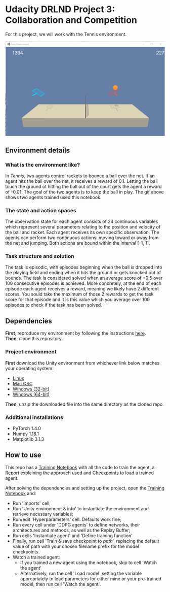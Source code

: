 # Udacity DRLND Project 3: Collaboration and Competition
For this project, we will work with the Tennis environment.  

![Tennis](TrainedAgent.gif)  

## Environment details
### What is the environment like?
In *Tennis*, two agents control rackets to bounce a ball over the net. If an agent hits the ball over the net, it receives a reward of 0.1. Letting the ball touch the ground ot hitting the ball out of the court gets the agent a reward of -0.01. The goal of the two agents is to keep the ball in play. The gif above shows two agents trained used this notebook.

### The state and action spaces
The observation state for each agent consists of 24 continuous variables which represent several parameters relating to the position and velocity of the ball and racket. Each agent receives its own specific observation. The agents can perform two continuous actions: moving toward or away from the net and jumping. Both actions are bound within the interval [-1, 1]. 

### Task structure and solution
The task is episodic, with episodes beginning when the ball is dropped into the playing field and ending when it hits the ground or gets knocked out of bounds. The task is considered solved when an average score of +0.5 over 100 consecutive episodes is achieved. More concretely, at the end of each episode each agent receives a reward, meaning we likely have 2 different scores. You sould take the maximum of those 2 rewards to get the task score for that episode and it is this value which you average over 100 episodes to check if the task has been solved.

## Dependencies

**First**, reproduce my environment by following the instructions [here](https://github.com/udacity/deep-reinforcement-learning#dependencies).  
**Then**, clone this repository.  

### Project environment
**First** download the Unity environment from whichever link below matches your operating system:
- [Linux](https://s3-us-west-1.amazonaws.com/udacity-drlnd/P3/Tennis/Tennis_Linux.zip)
- [Mac OSC](https://s3-us-west-1.amazonaws.com/udacity-drlnd/P3/Tennis/Tennis.app.zip)
- [Windows (32-bit)](https://s3-us-west-1.amazonaws.com/udacity-drlnd/P3/Tennis/Tennis_Windows_x86.zip)
- [Windows (64-bit)](https://s3-us-west-1.amazonaws.com/udacity-drlnd/P3/Tennis/Tennis_Windows_x86_64.zip)  
    
**Then**, unzip the downloaded file into the same directory as the cloned repo. 
    
### Additional installations
- PyTorch 1.4.0
- Numpy 1.18.1
- Matplotlib 3.1.3

## How to use
This repo has a [Training Notebook](https://github.com/andrefmsmith/drlnd_CollabCompetSubmission/blob/master/Tennis_TrainCode.ipynb) with all the code to train the agent, a [Report](https://github.com/andrefmsmith/drlnd_CollabCompetSubmission/blob/master/Report.ipynb) explaining the approach used and [Checkpoints](https://github.com/andrefmsmith/drlnd_CollabCompetSubmission/tree/master/Model%20Checkpoints) to load a trained agent.  

After solving the dependencies and setting up the project, open the [Training Notebook](https://github.com/andrefmsmith/drlnd_CollabCompetSubmission/blob/master/Tennis_TrainCode.ipynb) and:
- Run 'Imports' cell;
- Run 'Unity environment & info' to instantiate the environment and retrieve necessary variables;
- Run/edit 'Hyperparameters' cell. Defaults work fine;
- Run every cell under 'DDPG agents' to define networks, their architectures and methods, as well as the Replay Buffer;
- Run cells 'Instantiate agent' and 'Define training function'
- Finally, run cell 'Train & save checkpoint to *path*', replacing the default value of path with your chosen filename prefix for the model checkpoints.
- Watch a trained agent:
    - If you trained a new agent using the notebook, skip to cell 'Watch the agent'
    - Alternatively, run the cell 'Load model' setting the variable appropriately to load parameters for either mine or your pre-trained model, then run cell 'Watch the agent'.
